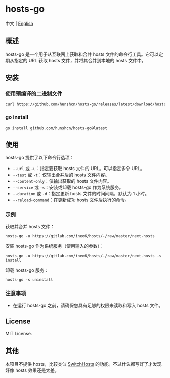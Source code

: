 # hosts-go

中文 | [English](README.EN.md)

## 概述

hosts-go 是一个用于从互联网上获取和合并 hosts 文件的命令行工具。它可以定期从指定的 URL 获取 hosts 文件，并将其合并到本地的 hosts 文件中。

## 安装

### 使用预编译的二进制文件
```bash
curl https://github.com/hunshcn/hosts-go/releases/latest/download/hosts-go_linux_amd64 -L -o /usr/bin/hosts-go && chmod +x /usr/bin/hosts-go
```

### go install
```
go install github.com/hunshcn/hosts-go@latest
```

## 使用
hosts-go 提供了以下命令行选项：

- `--url` 或 `-u`：指定要获取 hosts 文件的 URL。可以指定多个 URL。
- `--test` 或 `-t`：仅输出合并后的 hosts 文件内容。
- `--content-only`：仅输出获取的 hosts 文件内容。
- `--service` 或 `-s`：安装或卸载 hosts-go 作为系统服务。
- `--duration` 或 `-d`：指定更新 hosts 文件的时间间隔，默认为 1 小时。
- `--reload-command`：在更新成功 hosts 文件后执行的命令。

### 示例

获取并合并 hosts 文件：

```
hosts-go -u https://gitlab.com/ineo6/hosts/-/raw/master/next-hosts
```

安装 hosts-go 作为系统服务（使用输入的参数）：

```
hosts-go -u https://gitlab.com/ineo6/hosts/-/raw/master/next-hosts -s install
```

卸载 hosts-go 服务：

```
hosts-go -s uninstall
```

### 注意事项

- 在运行 hosts-go 之前，请确保您具有足够的权限来读取和写入 hosts 文件。

## License

MIT License.

## 其他

本项目不提供 hosts，比较类似 [SwitchHosts](https://github.com/oldj/SwitchHosts) 的功能。不过什么都写好了才发现好像 hosts 效果还是太差。